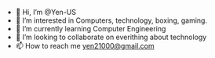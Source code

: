 - 👋 Hi, I’m @Yen-US
- 👀 I’m interested in Computers, technology, boxing, gaming.
- 🌱 I’m currently learning Computer Engineering
- 💞️ I’m looking to collaborate on everithing about technology
- 📫 How to reach me yen21000@gmail.com

<!---
Yen-US/Yen-US is a ✨ special ✨ repository because its `README.md` (this file) appears on your GitHub profile.
You can click the Preview link to take a look at your changes.
--->

